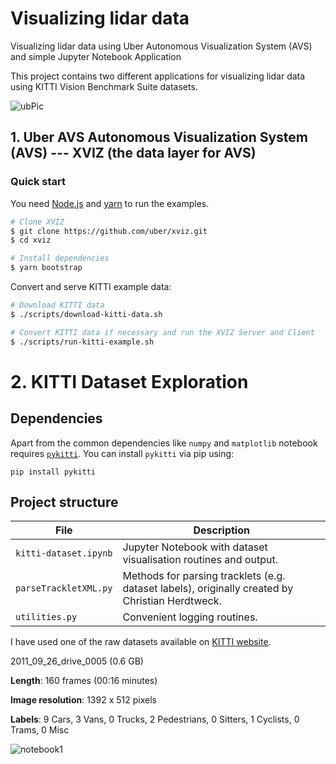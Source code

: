 # Visualizing lidar data 

Visualizing lidar data using Uber  Autonomous Visualization System (AVS) and simple Jupyter  Notebook Application

This project contains two different applications for visualizing lidar data using  KITTI Vision Benchmark Suite datasets.


![ubPic](https://user-images.githubusercontent.com/30608533/58125546-7924eb00-7c19-11e9-93e1-c69c5465edb9.png)




## 1.  Uber AVS Autonomous Visualization System (AVS) ---  XVIZ (the data layer for AVS)

###  Quick start

You need [Node.js](https://nodejs.org/en/) and [yarn](https://yarnpkg.com/lang/en/docs/install) to
run the examples.

```bash
# Clone XVIZ
$ git clone https://github.com/uber/xviz.git
$ cd xviz

# Install dependencies
$ yarn bootstrap
```

Convert and serve KITTI example data:

```bash
# Download KITTI data
$ ./scripts/download-kitti-data.sh

# Convert KITTI data if necessary and run the XVIZ Server and Client
$ ./scripts/run-kitti-example.sh
```


# 2. KITTI Dataset Exploration 

## Dependencies

Apart from the common dependencies like `numpy` and `matplotlib` notebook requires [`pykitti`](https://github.com/utiasSTARS/pykitti). You can install `pykitti` via pip using:

```
pip install pykitti
```

## Project structure

| File                   | Description                                                                                      |
| ---------------------- | ------------------------------------------------------------------------------------------------ |
| `kitti-dataset.ipynb`  | Jupyter Notebook with dataset visualisation routines and output.                                 |
| `parseTrackletXML.py`  | Methods for parsing tracklets (e.g. dataset labels), originally created by Christian Herdtweck.  |
| `utilities.py`         | Convenient logging routines.


I have used one of the raw datasets available on [KITTI website](http://www.cvlibs.net/datasets/kitti/raw_data.php).


2011_09_26_drive_0005 (0.6 GB) 

**Length**: 160 frames (00:16 minutes)

**Image resolution**: 1392 x 512 pixels

**Labels**: 9 Cars, 3 Vans, 0 Trucks, 2 Pedestrians, 0 Sitters, 1 Cyclists, 0 Trams, 0 Misc



![notebook1](https://user-images.githubusercontent.com/30608533/58126353-75926380-7c1b-11e9-9be2-3b2e5177887e.jpg)


